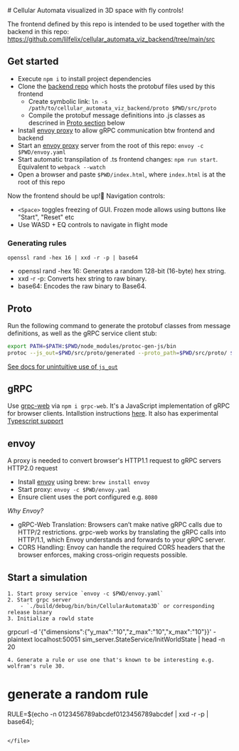 <file name=2 path=/Users/felix/Code/cellular_automata_viz_frontend/README.md># Cellular Automata visualized in 3D space 
with fly controls!

The frontend defined by this repo is intended to be used together with the backend in this repo:
https://github.com/lilfelix/cellular_automata_viz_backend/tree/main/src

## Get started
- Execute `npm i` to install project dependencies
- Clone the [backend repo](https://github.com/lilfelix/cellular_automata_viz_backend/tree/main/src) which hosts the protobuf files used by this frontend
    - Create symbolic link: `ln -s /path/to/cellular_automata_viz_backend/proto $PWD/src/proto`
    - Compile the protobuf message definitions into .js classes as descrined in [Proto section](#proto) below
- Install [envoy proxy](https://www.envoyproxy.io/) to allow gRPC communication btw frontend and backend
- Start an [envoy proxy](https://www.envoyproxy.io/) server from the root of this repo: `envoy -c $PWD/envoy.yaml`
- Start automatic transpilation of .ts frontend changes: `npm run start`. Equivalent to `webpack --watch`
- Open a browser and paste `$PWD/index.html`, where `index.html` is at the root of this repo

Now the frontend should be up!🚀 Navigation controls:  

- `<Space>` toggles freezing of GUI. Frozen mode allows using buttons like "Start", "Reset" etc
- Use WASD + EQ controls to navigate in flight mode

### Generating rules
`openssl rand -hex 16 | xxd -r -p | base64`
- openssl rand -hex 16: Generates a random 128-bit (16-byte) hex string.
- xxd -r -p: Converts hex string to raw binary.
-	base64: Encodes the raw binary to Base64.

## Proto

Run the following command to generate the protobuf classes from message definitions, as well as the gRPC service client stub:
```bash
export PATH=$PATH:$PWD/node_modules/protoc-gen-js/bin
protoc --js_out=$PWD/src/proto/generated --proto_path=$PWD/src/proto/ $PWD/src/proto/sim_server.proto
``` 
[See docs for unintuitive use of `js_out`](https://github.com/protocolbuffers/protobuf-javascript?tab=readme-ov-file#the---js_out-flag)

## gRPC

Use [grpc-web](https://github.com/grpc/grpc-web) via `npm i grpc-web`.
It's a JavaScript implementation of gRPC for browser clients. Intallstion instructions [here](https://github.com/grpc/grpc-web?tab=readme-ov-file#code-generator-plugins). It also has experimental [Typescript support](https://github.com/grpc/grpc-web/tree/master/net/grpc/gateway/examples/echo/ts-example)


## envoy

A proxy is needed to convert browser's HTTP1.1 request to gRPC servers HTTP2.0 request

- Install [envoy](https://www.envoyproxy.io/docs/envoy/latest/start/install) using brew: `brew install envoy`
- Start proxy: `envoy -c $PWD/envoy.yaml`
- Ensure client uses the port configured e.g. `8080`

*Why Envoy?*

-	gRPC-Web Translation: Browsers can’t make native gRPC calls due to HTTP/2 restrictions. grpc-web works by translating the gRPC calls into HTTP/1.1, which Envoy understands and forwards to your gRPC server.
-	CORS Handling: Envoy can handle the required CORS headers that the browser enforces, making cross-origin requests possible.

## Start a simulation

```
1. Start proxy service `envoy -c $PWD/envoy.yaml`
2. Start grpc server 
    - `./build/debug/bin/bin/CellularAutomata3D` or corresponding release binary
3. Initialize a rowld state
```
grpcurl -d '{"dimensions":{"y_max":"10","z_max":"10","x_max":"10"}}' -plaintext localhost:50051 sim_server.StateService/InitWorldState | head -n 20
```
4. Generate a rule or use one that's known to be interesting e.g. wolfram's rule 30.
```
# generate a random rule 
RULE=$(echo -n 0123456789abcdef0123456789abcdef | xxd -r -p | base64);
```

</file>
